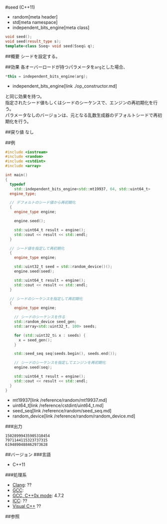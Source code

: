#seed (C++11)
* random[meta header]
* std[meta namespace]
* independent_bits_engine[meta class]

```cpp
void seed();
void seed(result_type s);
template<class Sseq> void seed(Sseq& q);
```

##概要
シードを設定する。


##効果
各オーバーロードが持つパラメータを`arg`とした場合、  

```cpp
*this = independent_bits_engine(arg);
```
* independent_bits_engine[link ./op_constructor.md]

と同じ効果を持つ。  
指定されたシード値もしくはシードのシーケンスで、エンジンの再初期化を行う。  
パラメータなしのバージョンは、元となる乱数生成器のデフォルトシードで再初期化を行う。


##戻り値
なし


##例
```cpp
#include <iostream>
#include <random>
#include <cstdint>
#include <array>

int main()
{
  typedef
    std::independent_bits_engine<std::mt19937, 64, std::uint64_t>
  engine_type;

  // デフォルトのシード値から再初期化
  {
    engine_type engine;

    engine.seed();

    std::uint64_t result = engine();
    std::cout << result << std::endl;
  }

  // シード値を指定して再初期化
  {
    engine_type engine;

    std::uint32_t seed = std::random_device()();
    engine.seed(seed);

    std::uint64_t result = engine();
    std::cout << result << std::endl;
  }

  // シードのシーケンスを指定して再初期化
  {
    engine_type engine;

    // シードのシーケンスを作る
    std::random_device seed_gen;
    std::array<std::uint32_t, 100> seeds;

    for (std::uint32_t& x : seeds) {
      x = seed_gen();
    }

    std::seed_seq seq(seeds.begin(), seeds.end());

    // シードのシーケンスを指定してエンジンを再初期化
    engine.seed(seq);

    std::uint64_t result = engine();
    std::cout << result << std::endl;
  }
}
```
* mt19937[link /reference/random/mt19937.md]
* uint64_t[link /reference/cstdint/uint64_t.md]
* seed_seq[link /reference/random/seed_seq.md]
* random_device[link /reference/random/random_device.md]

###出力
```
15028999435905310454
7971144115323737315
6194890488462973628
```

##バージョン
###言語
- C++11

###処理系
- [Clang](/implementation.md#clang): ??
- [GCC](/implementation.md#gcc): 
- [GCC, C++0x mode](/implementation.md#gcc): 4.7.2
- [ICC](/implementation.md#icc): ??
- [Visual C++](/implementation.md#visual_cpp) ??


##参照


